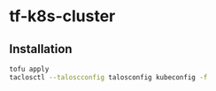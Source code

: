 # tf-k8s-cluster

## Installation

```sh
tofu apply
taclosctl --taloscconfig talosconfig kubeconfig -f
```
